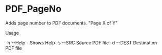 # PDF_PageNo

Adds page number to PDF documents. "Page X of Y"

Usage

-h --Help - Shows Help
-s --SRC Source PDF file
-d --DEST Destination PDF file
